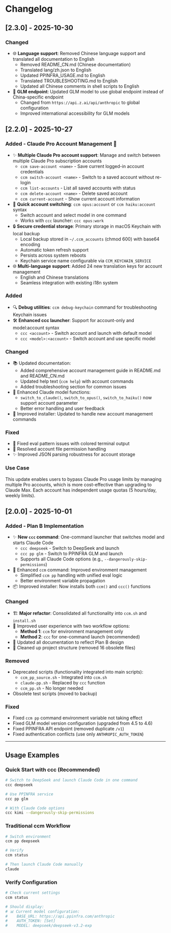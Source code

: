 # Changelog

## [2.3.0] - 2025-10-30

### Changed
- 🌐 **Language support**: Removed Chinese language support and translated all documentation to English
  - Removed README_CN.md (Chinese documentation)
  - Translated lang/zh.json to English
  - Updated PPINFRA_USAGE.md to English
  - Translated TROUBLESHOOTING.md to English
  - Updated all Chinese comments in shell scripts to English
- 🔧 **GLM endpoint**: Updated GLM model to use global endpoint instead of China-specific endpoint
  - Changed from `https://api.z.ai/api/anthropic` to global configuration
  - Improved international accessibility for GLM models

## [2.2.0] - 2025-10-27

### Added - Claude Pro Account Management 🔐
- ✨ **Multiple Claude Pro account support**: Manage and switch between multiple Claude Pro subscription accounts
  - `ccm save-account <name>` - Save current logged-in account credentials
  - `ccm switch-account <name>` - Switch to a saved account without re-login
  - `ccm list-accounts` - List all saved accounts with status
  - `ccm delete-account <name>` - Delete saved account
  - `ccm current-account` - Show current account information
- 🚀 **Quick account switching**: `ccm opus:account` or `ccm haiku:account` syntax
  - Switch account and select model in one command
  - Works with `ccc` launcher: `ccc opus:work`
- 🔒 **Secure credential storage**: Primary storage in macOS Keychain with local backup
  - Local backup stored in `~/.ccm_accounts` (chmod 600) with base64 encoding
  - Automatic token refresh support
  - Persists across system reboots
  - Keychain service name configurable via `CCM_KEYCHAIN_SERVICE`
- 🌐 **Multi-language support**: Added 24 new translation keys for account management
  - English and Chinese translations
  - Seamless integration with existing i18n system

### Added
- 🔍 **Debug utilities**: `ccm debug-keychain` command for troubleshooting Keychain issues
- 🛠️ **Enhanced ccc launcher**: Support for account-only and model:account syntax
  - `ccc <account>` - Switch account and launch with default model
  - `ccc <model>:<account>` - Switch account and use specific model

### Changed
- 📚 Updated documentation:
  - Added comprehensive account management guide in README.md and README_CN.md
  - Updated help text (`ccm help`) with account commands
  - Added troubleshooting section for common issues
- 🔧 Enhanced Claude model functions:
  - `switch_to_claude()`, `switch_to_opus()`, `switch_to_haiku()` now support account parameter
  - Better error handling and user feedback
- 🎯 Improved installer: Updated to handle new account management commands

### Fixed
- 🔧 Fixed eval pattern issues with colored terminal output
- 🐛 Resolved account file permission handling
- ✨ Improved JSON parsing robustness for account storage

### Use Case
This update enables users to bypass Claude Pro usage limits by managing multiple Pro accounts, which is more cost-effective than upgrading to Claude Max. Each account has independent usage quotas (5 hours/day, weekly limits).

## [2.0.0] - 2025-10-01

### Added - Plan B Implementation
- ✨ **New `ccc` command**: One-command launcher that switches model and starts Claude Code
  - `ccc deepseek` - Switch to DeepSeek and launch
  - `ccc pp glm` - Switch to PPINFRA GLM and launch
  - Supports all Claude Code options (e.g., `--dangerously-skip-permissions`)
- 🔄 Enhanced `ccm` command: Improved environment management
  - Simplified `ccm pp` handling with unified eval logic
  - Better environment variable propagation
- 📦 Improved installer: Now installs both `ccm()` and `ccc()` functions

### Changed
- 🏗️ **Major refactor**: Consolidated all functionality into `ccm.sh` and `install.sh`
- 🎨 Improved user experience with two workflow options:
  - **Method 1**: `ccm` for environment management only
  - **Method 2**: `ccc` for one-command launch (recommended)
- 📝 Updated all documentation to reflect Plan B design
- 🧹 Cleaned up project structure (removed 16 obsolete files)

### Removed
- Deprecated scripts (functionality integrated into main scripts):
  - `ccm_pp_source.sh` - Integrated into `ccm.sh`
  - `claude-pp.sh` - Replaced by `ccc` function
  - `ccm_pp.sh` - No longer needed
- Obsolete test scripts (moved to backup)

### Fixed
- Fixed `ccm pp` command environment variable not taking effect
- Fixed GLM model version configuration (upgraded from 4.5 to 4.6)
- Fixed PPINFRA API endpoint (removed duplicate `/v1`)
- Fixed authentication conflicts (use only `ANTHROPIC_AUTH_TOKEN`)

---

## Usage Examples

### Quick Start with ccc (Recommended)

```bash
# Switch to DeepSeek and launch Claude Code in one command
ccc deepseek

# Use PPINFRA service
ccc pp glm

# With Claude Code options
ccc kimi --dangerously-skip-permissions
```

### Traditional ccm Workflow

```bash
# Switch environment
ccm pp deepseek

# Verify
ccm status

# Then launch Claude Code manually
claude
```

### Verify Configuration

```bash
# Check current settings
ccm status

# Should display:
# 📊 Current model configuration:
#    BASE_URL: https://api.ppinfra.com/anthropic
#    AUTH_TOKEN: [Set]
#    MODEL: deepseek/deepseek-v3.2-exp
```
